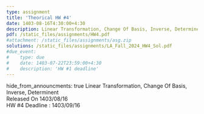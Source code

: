 ```yaml
---
type: assignment
title: 'Theorical HW #4'
date: 1403-08-16T4:30:00+4:30
description: Linear Transformation, Change Of Basis, Inverse, Determinent
pdf: /static_files/assignments/HW4.pdf
#attachment: /static_files/assignments/asg.zip
solutions: /static_files/assignments/LA_Fall_2024_HW4_Sol.pdf
#due_event: 
#    type: due
#    date: 1403-07-22T23:59:00+4:30
#    description: 'HW #1 deadline'
---
```

hide_from_announcments: true
Linear Transformation, Change Of Basis, Inverse, Determinent<br>
Released On 1403/08/16<br>
HW #4 Deadline : 1403/09/16
